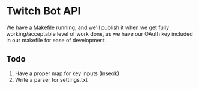 Twitch Bot API
=========================

We have a Makefile running, and we'll publish it when we get fully working/acceptable level of work done, as we have our OAuth key included in our makefile for ease of development.

Todo
-------------------------------

1. Have a proper map for key inputs (Inseok)
2. Write a parser for settings.txt